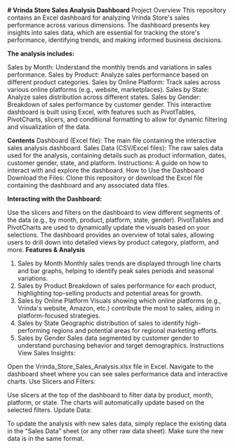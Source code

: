 **# Vrinda Store Sales Analysis Dashboard**
Project Overview
This repository contains an Excel dashboard for analyzing Vrinda Store's sales performance across various dimensions. The dashboard presents key insights into sales data, which are essential for tracking the store's performance, identifying trends, and making informed business decisions.

**The analysis includes:**

Sales by Month: Understand the monthly trends and variations in sales performance.
Sales by Product: Analyze sales performance based on different product categories.
Sales by Online Platform: Track sales across various online platforms (e.g., website, marketplaces).
Sales by State: Analyze sales distribution across different states.
Sales by Gender: Breakdown of sales performance by customer gender.
This interactive dashboard is built using Excel, with features such as PivotTables, PivotCharts, slicers, and conditional formatting to allow for dynamic filtering and visualization of the data.

**Contents**
Dashboard (Excel file): The main file containing the interactive sales analysis dashboard.
Sales Data (CSV/Excel files): The raw sales data used for the analysis, containing details such as product information, dates, customer gender, state, and platform.
Instructions: A guide on how to interact with and explore the dashboard.
How to Use the Dashboard
Download the Files: Clone this repository or download the Excel file containing the dashboard and any associated data files.


**Interacting with the Dashboard:**

Use the slicers and filters on the dashboard to view different segments of the data (e.g., by month, product, platform, state, gender).
PivotTables and PivotCharts are used to dynamically update the visuals based on your selections.
The dashboard provides an overview of total sales, allowing users to drill down into detailed views by product category, platform, and more.
**Features & Analysis**
1. Sales by Month
Monthly sales trends are displayed through line charts and bar graphs, helping to identify peak sales periods and seasonal variations.
2. Sales by Product
Breakdown of sales performance for each product, highlighting top-selling products and potential areas for growth.
3. Sales by Online Platform
Visuals showing which online platforms (e.g., Vrinda's website, Amazon, etc.) contribute the most to sales, aiding in platform-focused strategies.
4. Sales by State
Geographic distribution of sales to identify high-performing regions and potential areas for regional marketing efforts.
5. Sales by Gender
Sales data segmented by customer gender to understand purchasing behavior and target demographics.
Instructions
View Sales Insights:

Open the Vrinda_Store_Sales_Analysis.xlsx file in Excel.
Navigate to the dashboard sheet where you can see sales performance data and interactive charts.
Use Slicers and Filters:

Use slicers at the top of the dashboard to filter data by product, month, platform, or state.
The charts will automatically update based on the selected filters.
Update Data:

To update the analysis with new sales data, simply replace the existing data in the “Sales Data” sheet (or any other raw data sheet). Make sure the new data is in the same format.
